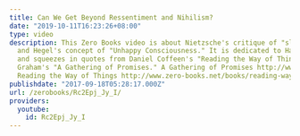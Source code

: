 ```yaml
---
title: Can We Get Beyond Ressentiment and Nihilism?
date: "2019-10-11T16:23:26+08:00"
type: video
description: This Zero Books video is about Nietzsche's critique of "slave morality"
  and Hegel's concept of "Unhappy Consciousness." It is dedicated to Harry Dean Stanton
  and squeezes in quotes from Daniel Coffeen's "Reading the Way of Things" and Ben
  Graham's "A Gathering of Promises." A Gathering of Promises http://www.zero-books.net/books/gathering-promises
  Reading the Way of Things http://www.zero-books.net/books/reading-way-things
publishdate: "2017-09-18T05:28:17.000Z"
url: /zerobooks/Rc2Epj_Jy_I/
providers:
  youtube:
    id: Rc2Epj_Jy_I
---
```

